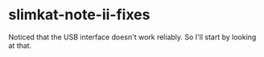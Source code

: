 slimkat-note-ii-fixes
=====================

Noticed that the USB interface doesn't work reliably.  So I'll start by looking at that.
